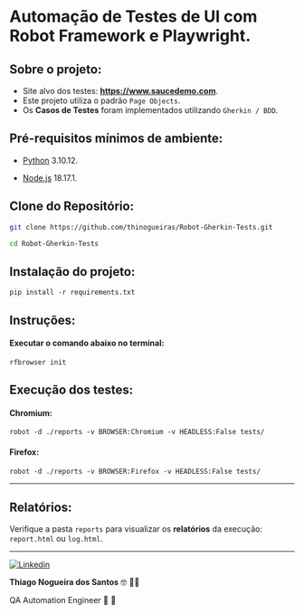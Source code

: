 # Automação de Testes de UI com Robot Framework e Playwright.

## Sobre o projeto:

* Site alvo dos testes: <strong>https://www.saucedemo.com</strong>.
* Este projeto utiliza o padrão `Page Objects`.
* Os <strong>Casos de Testes</strong> foram implementados utilizando `Gherkin / BDD`.

## Pré-requisitos mínimos de ambiente:

* [Python](https://www.python.org/downloads/) 3.10.12.

* [Node.js](https://nodejs.org/en) 18.17.1.

## Clone do Repositório:

```bash
git clone https://github.com/thinogueiras/Robot-Gherkin-Tests.git

cd Robot-Gherkin-Tests
```

## Instalação do projeto:

```
pip install -r requirements.txt
```

## Instruções:

#### Executar o comando abaixo no terminal:

```
rfbrowser init
```

## Execução dos testes:

#### Chromium:

```
robot -d ./reports -v BROWSER:Chromium -v HEADLESS:False tests/
```

#### Firefox:

```
robot -d ./reports -v BROWSER:Firefox -v HEADLESS:False tests/
```

---

## Relatórios:

Verifique a pasta `reports` para visualizar os <b>relatórios</b> da execução: `report.html` ou `log.html`.

---

<a href="https://www.linkedin.com/in/thinogueiras"><img alt="Linkedin" src="https://img.shields.io/badge/-LinkedIn-blue?style=for-the-badge&logo=Linkedin&logoColor=white"></a>

<strong>Thiago Nogueira dos Santos</strong> 🤓 ✌🏻

QA Automation Engineer 🔎 🐞
